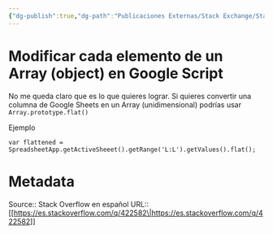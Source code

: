 ```yaml
---
{"dg-publish":true,"dg-path":"Publicaciones Externas/Stack Exchange/Stack Overflow en español/es.stackoverflow.com-422582.md","permalink":"/publicaciones-externas/stack-exchange/stack-overflow-en-espanol/es-stackoverflow-com-422582/","title":"Modificar cada elemento de un Array (object) en Google Script","hide":true,"noteIcon":"default","created":"2024-04-03T12:49:10.355-06:00","updated":"2024-04-05T16:43:57.031-06:00"}
---
```


# Modificar cada elemento de un Array (object) en Google Script

No me queda claro que es lo que quieres lograr. Si quieres convertir una columna de Google Sheets en un Array (unidimensional) podrías usar `Array.prototype.flat()`

Ejemplo

    var flattened = SpreadsheetApp.getActiveSheeet().getRange('L:L').getValues().flat();

# Metadata
Source:: Stack Overflow en español
URL:: [[https://es.stackoverflow.com/q/422582\|https://es.stackoverflow.com/q/422582]]

